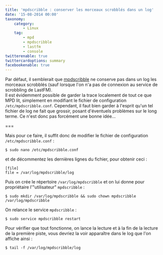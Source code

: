 ```yaml
---
title: 'mpdscribble : conserver les morceaux scrobblés dans un log'
date: '15-08-2014 00:00'
taxonomy:
    category:
        - Linux
    tag:
        - mpd
        - mpdscribble
        - lastfm
        - console
twitterenable: true
twittercardoptions: summary
facebookenable: true
---
```


Par défaut, il semblerait que [mpdscribble](/blog/mpdscribble) ne conserve pas dans un log les morceaux scrobblés (sauf lorsque l'on n'a pas de connexion au service de scrobbling de LastFM).      
Il est évidemment possible de garder la trace localement de tout ce que MPD lit, simplement en modifiant le fichier de configuration `/etc/mpdscribble.conf`. Cependant, il faut bien garder à l'esprit qu'un tel fichier de log ne fait que grossir, posant d'éventuels problèmes sur le long terme. Ce n'est donc pas forcément une bonne idée...

===

Mais pour ce faire, il suffit donc de modifier le fichier de configuration `/etc/mpdscribble.conf`&nbsp;:

```shell
$ sudo nano /etc/mpdscribble.conf
```       
et de décommentez les dernières lignes du fichier, pour obtenir ceci&nbsp;:

```plain
[file]
file = /var/log/mpdscribble/log
```

Puis on crée le répertoire `/var/log/mpdscribble` et on lui donne pour propriétaire l'"utilisateur" `mpdscribble`&nbsp;:

```shell
$ sudo mkdir /var/log/mpdscribble && sudo chown mpdscribble /var/log/mpdscribble
```

On relance le service `mpdscribble`&nbsp;:

```shell
$ sudo service mpdscribble restart
```

Pour vérifier que tout fonctionne, on lance la lecture et à la fin de la lecture de la première piste, vous devriez la voir apparaître dans le log que l'on affiche ainsi&nbsp;:

```shell
$ tail -f /var/log/mpdscribble/log
```